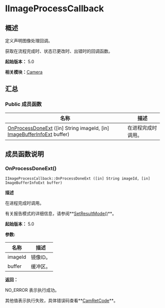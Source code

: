 # IImageProcessCallback


## 概述

定义声明图像处理回调。

获取在流程完成时、状态已更改时、出错时的回调函数。

**起始版本：** 5.0

**相关模块：**[Camera](_camera_v13.md)


## 汇总


### Public 成员函数

| 名称 | 描述 | 
| -------- | -------- |
| [OnProcessDoneExt](#onprocessdoneext) ([in] String imageId, [in] [ImageBufferInfoExt](_image_buffer_info_ext_v13.md) buffer) | 在进程完成时调用。 | 


## 成员函数说明


### OnProcessDoneExt()

```
IImageProcessCallback::OnProcessDoneExt ([in] String imageId, [in] ImageBufferInfoExt buffer)
```

**描述**

在进程完成时调用。

有关报告模式的详细信息，请参阅**[SetResultMode()](interface_i_camera_device_v10.md#setresultmode)**。

**起始版本：** 5.0

**参数:**

| 名称 | 描述 | 
| -------- | -------- |
| imageId | 镜像ID。 | 
| buffer | 缓冲区。 | 

**返回：**

NO_ERROR 表示执行成功。

其他值表示执行失败，具体错误码查看**[CamRetCode](_camera_v10.md#camretcode)**。
